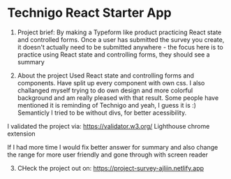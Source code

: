 # Technigo React Starter App

1. Project brief:
   By making a Typeform like product practicing React state and controlled forms. Once a user has submitted the survey you create, it doesn't actually need to be submitted anywhere - the focus here is to practice using React state and controlling forms, they should see a summary

2. About the project
   Used React state and controlling forms and components. Have split up every component with own css. I also challanged myself trying to do own design and more colorful background and am really pleased with that result. Some people have mentioned it is reminding of Technigo and yeah, I guess it is :) Semanticly I tried to be without divs, for better acessibility.

I validated the project via:
https://validator.w3.org/
Lighthouse chrome extension

If I had more time I would fix better answer for summary and also change the range for more user friendly and gone through with screen reader

3. CHeck the project out on: https://project-survey-ajliin.netlify.app
